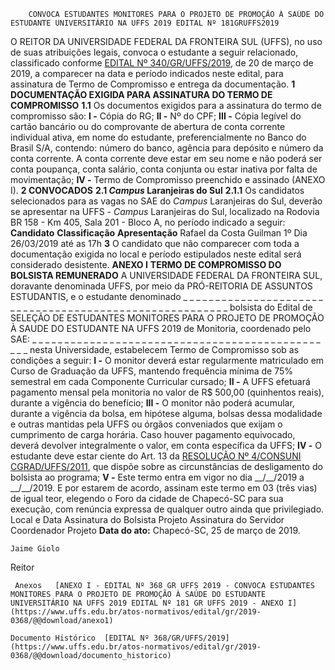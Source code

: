         CONVOCA ESTUDANTES MONITORES PARA O PROJETO DE PROMOÇÃO À SAÚDE DO ESTUDANTE UNIVERSITÁRIO NA UFFS 2019 EDITAL Nº 181GRUFFS2019  

 O REITOR DA UNIVERSIDADE FEDERAL DA FRONTEIRA SUL (UFFS), no uso de suas atribuições legais, convoca o estudante a seguir relacionado, classificado conforme [EDITAL Nº 340/GR/UFFS/2019](https://www.uffs.edu.br/atos-normativos/edital/gr/2019-0340), de 20 de março de 2019, a comparecer na data e período indicados neste edital, para assinatura de Termo de Compromisso e entrega da documentação.  **1 DOCUMENTAÇÃO EXIGIDA PARA ASSINATURA DO TERMO DE COMPROMISSO** **1.1**  Os documentos exigidos para a assinatura do termo de compromisso são: **I -**  Cópia do RG; **II -**  Nº do CPF; **III -**  Cópia legível do cartão bancário ou do comprovante de abertura de conta corrente individual ativa, em nome do estudante, preferencialmente no Banco do Brasil S/A, contendo: número do banco, agência para depósito e número da conta corrente. A conta corrente deve estar em seu nome e não poderá ser conta poupança, conta salário, conta conjunta ou estar inativa por falta de movimentação; **IV -**  Termo de Compromisso preenchido e assinado (ANEXO I).  **2 CONVOCADOS** **2.1 *Campus*  Laranjeiras do Sul** **2.1.1**  Os candidatos selecionados para as vagas no SAE do *Campus*  Laranjeiras do Sul, deverão se apresentar na UFFS - *Campus*  Laranjeiras do Sul, localizado na Rodovia BR 158 - Km 405, Sala 201 - Bloco A, no período indicado a seguir:     **Candidato**   **Classificação**   **Apresentação**     Rafael da Costa Guilman   1º   Dia 26/03/2019 até as 17h       **3**  O candidato que não comparecer com toda a documentação exigida no local e período estipulados neste edital será considerado desistente.   **ANEXO I**  **TERMO DE COMPROMISSO DO BOLSISTA REMUNERADO**  A UNIVERSIDADE FEDERAL DA FRONTEIRA SUL, doravante denominada UFFS, por meio da PRÓ-REITORIA DE ASSUNTOS ESTUDANTIS, e o estudante denominado \_ \_ \_ \_ \_ \_ \_ \_ \_ \_ \_ \_ \_ \_ \_ \_ \_ \_ \_ \_ \_ \_ \_ \_ \_ \_ \_ \_ \_ \_ \_ \_ \_ \_ \_ \_ \_ \_ \_ \_ \_ \_ \_ \_ \_ \_ \_ \_ \_ \_ \_ \_ \_ \_ \_ \_ bolsista do Edital de SELEÇÃO DE ESTUDANTES MONITORES PARA O PROJETO DE PROMOÇÃO À SAUDE DO ESTUDANTE NA UFFS 2019 de Monitoria, coordenado pelo SAE: \_ \_ \_ \_ \_ \_ \_ \_ \_ \_ \_ \_ \_ \_ \_ \_ \_ \_ \_ \_ \_ \_ \_ \_ \_ \_ \_ \_ \_ \_ \_ \_ \_ \_ \_ \_ \_ \_ \_ \_ \_ \_ \_ \_ \_ \_ \_ \_ nesta Universidade, estabelecem Termo de Compromisso sob as condições a seguir: **I -**  O monitor deverá estar regularmente matriculado em Curso de Graduação da UFFS, mantendo frequência mínima de 75% semestral em cada Componente Curricular cursado; **II -**  A UFFS efetuará pagamento mensal pela monitoria no valor de R$ 500,00 (quinhentos reais), durante a vigência do benefício; **III -**  O monitor não poderá acumular, durante a vigência da bolsa, em hipótese alguma, bolsas dessa modalidade e outras mantidas pela UFFS ou órgãos conveniados que exijam o cumprimento de carga horária. Caso houver pagamento equivocado, deverá devolver integralmente o valor, em conta específica da UFFS; **IV -**  O estudante deve estar ciente do Art. 13 da [RESOLUÇÃO Nº 4/CONSUNI CGRAD/UFFS/2011](https://www.uffs.edu.br/atos-normativos/resolucao/consunicgrad/2011-0004), que dispõe sobre as circunstâncias de desligamento do bolsista ao programa; **V -**  Este termo entra em vigor no dia \_\_/\_\_/2019 a \_\_/\_\_/2019. E por estarem de acordo, assinam este termo em 03 (três vias) de igual teor, elegendo o Foro da cidade de Chapecó-SC para sua execução, com renúncia expressa de qualquer outro ainda que privilegiado.   Local e Data   Assinatura do Bolsista Projeto   Assinatura do Servidor Coordenador Projeto      **Data do ato:** Chapecó-SC, 25 de março de 2019.   
 

    Jaime Giolo   
 Reitor 

     Anexos   [ANEXO I - EDITAL Nº 368 GR UFFS 2019 - CONVOCA ESTUDANTES MONITORES PARA O PROJETO DE PROMOÇÃO À SAÚDE DO ESTUDANTE UNIVERSITÁRIO NA UFFS 2019 EDITAL Nº 181 GR UFFS 2019 - ANEXO I](https://www.uffs.edu.br/atos-normativos/edital/gr/2019-0368/@@download/anexo1)  

    Documento Histórico  [EDITAL Nº 368/GR/UFFS/2019](https://www.uffs.edu.br/atos-normativos/edital/gr/2019-0368/@@download/documento_historico)     
      